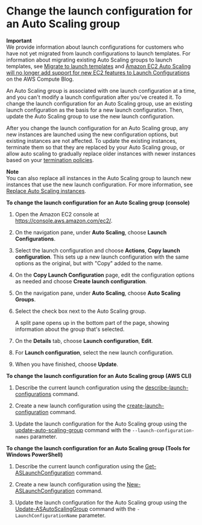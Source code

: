 # Change the launch configuration for an Auto Scaling group<a name="change-launch-config"></a>

**Important**  
We provide information about launch configurations for customers who have not yet migrated from launch configurations to launch templates\. For information about migrating existing Auto Scaling groups to launch templates, see [Migrate to launch templates](launch-templates.md#migrate-to-launch-templates) and [Amazon EC2 Auto Scaling will no longer add support for new EC2 features to Launch Configurations](http://aws.amazon.com/blogs/compute/amazon-ec2-auto-scaling-will-no-longer-add-support-for-new-ec2-features-to-launch-configurations/) on the AWS Compute Blog\.

An Auto Scaling group is associated with one launch configuration at a time, and you can't modify a launch configuration after you've created it\. To change the launch configuration for an Auto Scaling group, use an existing launch configuration as the basis for a new launch configuration\. Then, update the Auto Scaling group to use the new launch configuration\.

After you change the launch configuration for an Auto Scaling group, any new instances are launched using the new configuration options, but existing instances are not affected\. To update the existing instances, terminate them so that they are replaced by your Auto Scaling group, or allow auto scaling to gradually replace older instances with newer instances based on your [termination policies](as-instance-termination.md)\. 

**Note**  
You can also replace all instances in the Auto Scaling group to launch new instances that use the new launch configuration\. For more information, see [Replace Auto Scaling instances](ec2-auto-scaling-group-replacing-instances.md)\.

**To change the launch configuration for an Auto Scaling group \(console\)**

1. Open the Amazon EC2 console at [https://console\.aws\.amazon\.com/ec2/](https://console.aws.amazon.com/ec2/)\.

1. On the navigation pane, under **Auto Scaling**, choose **Launch Configurations**\.

1. Select the launch configuration and choose **Actions**, **Copy launch configuration**\. This sets up a new launch configuration with the same options as the original, but with "Copy" added to the name\.

1. On the **Copy Launch Configuration** page, edit the configuration options as needed and choose **Create launch configuration**\.

1. On the navigation pane, under **Auto Scaling**, choose **Auto Scaling Groups**\.

1. Select the check box next to the Auto Scaling group\. 

   A split pane opens up in the bottom part of the page, showing information about the group that's selected\. 

1. On the **Details** tab, choose **Launch configuration**, **Edit**\.

1. For **Launch configuration**, select the new launch configuration\.

1. When you have finished, choose **Update**\. 

**To change the launch configuration for an Auto Scaling group \(AWS CLI\)**

1. Describe the current launch configuration using the [describe\-launch\-configurations](https://docs.aws.amazon.com/cli/latest/reference/autoscaling/describe-launch-configurations.html) command\.

1. Create a new launch configuration using the [create\-launch\-configuration](https://docs.aws.amazon.com/cli/latest/reference/autoscaling/create-launch-configuration.html) command\.

1. Update the launch configuration for the Auto Scaling group using the [update\-auto\-scaling\-group](https://docs.aws.amazon.com/cli/latest/reference/autoscaling/update-auto-scaling-group.html) command with the `--launch-configuration-names` parameter\.

**To change the launch configuration for an Auto Scaling group \(Tools for Windows PowerShell\)**

1. Describe the current launch configuration using the [Get\-ASLaunchConfiguration](https://docs.aws.amazon.com/powershell/latest/reference/items/Get-ASLaunchConfiguration.html) command\.

1. Create a new launch configuration using the [New\-ASLaunchConfiguration](https://docs.aws.amazon.com/powershell/latest/reference/items/New-ASLaunchConfiguration.html) command\.

1. Update the launch configuration for the Auto Scaling group using the [Update\-ASAutoScalingGroup](https://docs.aws.amazon.com/powershell/latest/reference/items/Update-ASAutoScalingGroup.html) command with the `-LaunchConfigurationName` parameter\.